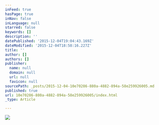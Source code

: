 ```yaml
---
inFeed: true
hasPage: true
inNav: false
inLanguage: null
starred: false
keywords: []
description: ''
datePublished: '2015-12-04T19:04:43.169Z'
dateModified: '2015-12-04T18:58:16.227Z'
title: ''
author: []
authors: []
publisher:
  name: null
  domain: null
  url: null
  favicon: null
sourcePath: _posts/2015-12-04-10e70286-880a-4882-894a-58e259926005.md
published: true
url: 10e70286-880a-4882-894a-58e259926005/index.html
_type: Article

---
```

![](https://the-grid-user-content.s3-us-west-2.amazonaws.com/bcca013b-b4a6-4841-b51d-d959eda39f53.jpg)